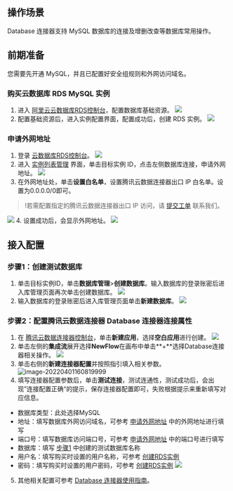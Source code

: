 ## 操作场景
Database 连接器支持 MySQL 数据库的连接及增删改查等数据库常用操作。


## 前期准备
您需要先开通 MySQL，并且已配置好安全组规则和外网访问域名。

### 购买云数据库 RDS MySQL 实例

1. 进入 [阿里云云数据库RDS控制台](https://rdsnext.console.aliyun.com/rdsList/cn-hangzhou/basic)，配置数据库基础资源。
![](https://qcloudimg.tencent-cloud.cn/raw/e77b5398c97ef48f89927aadf46fbd29.png)
2. 配置基础资源后，进入实例配置界面，配置成功后，创建 RDS 实例。[](id:method3)
![](https://qcloudimg.tencent-cloud.cn/raw/0501a6e70c3fb6f9c3728f6b3ec0830c.png)

### 申请外网地址
1. 登录 [云数据库RDS控制台](https://rdsnext.console.aliyun.com/rdsList/cn-hangzhou/basic)。
![](https://qcloudimg.tencent-cloud.cn/raw/8e2bbb2313654875f7ce68ed806f50dd.png)
2. 进入 [实例列表管理](https://rdsnext.console.aliyun.com/rdsList/cn-hangzhou/basic) 界面，单击目标实例 ID，点击左侧数据库连接，申请外网地址。[](id:method1)
![](https://qcloudimg.tencent-cloud.cn/raw/6f626668c8c54b525e6eec628ec48e17.png)
3. 在外网地址处，单击**设置白名单**，设置腾讯云数据连接器出口 IP 白名单。设置为0.0.0.0/0即可。
>!若需配置指定的腾讯云数据连接器出口 IP 访问，请 [提交工单](https://console.cloud.tencent.com/workorder/category) 联系我们。
>
![](https://qcloudimg.tencent-cloud.cn/raw/3896ae123319994937f3daba2286aee6.png)
4. 设置成功后，会显示外网地址。
![](https://qcloudimg.tencent-cloud.cn/raw/310c8b2b93a75a3c2468c97000a63359.png)


## 接入配置
### 步骤1：创建测试数据库[](id:method2)

1. 单击目标实例ID，单击**数据库管理**>**创建数据库**。输入数据库的登录账密后进入库管理页面再次单击创建数据库。
![](https://qcloudimg.tencent-cloud.cn/raw/b6eed314122be19545945e90e29fb856.png)
2. 输入数据库的登录账密后进入库管理页面单击**新建数据库**。
![](https://qcloudimg.tencent-cloud.cn/raw/03107f7b88d768dc7483372cc7349fa8.png)

### 步骤2：配置腾讯云数据连接器 Database 连接器连接属性

1. 在 [腾讯云数据连接器控制台](https://console.cloud.tencent.com/ipaas)，单击**新建应用**，选择**空白应用**进行创建。
![](https://qcloudimg.tencent-cloud.cn/raw/f0e3a02558a61e6168e4a6c993931820.png)
2. 单击左侧的**集成流**展开选择**NewFlow**在画布中单击**+**选择Database连接器相关操作。
![](https://qcloudimg.tencent-cloud.cn/raw/d9c19f62caa7e148b330f90c69ee6a5f.png)
3. 单击右侧的**新建连接器配置**并按照指引填入相关参数。
![image-20220401160819999](https://qcloudimg.tencent-cloud.cn/raw/14e0018d4398c500a088685161920d57.png)
4. 填写连接器配置参数后，单击**测试连接**，测试连通性，测试成功后，会出现”连接配置正确“的提示，保存连接器配置即可，失败根据提示来重新填写对应信息。
 - 数据库类型：此处选择MySQL
 - 地址：填写数据库外网访问域名，可参考 [申请外网地址](#method1) 中的外网地址进行填写
 - 端口号：填写数据库访问端口号，可参考 [申请外网地址](#method1) 中的端口号进行填写
 - 数据库：填写 [步骤1](#method2) 中创建的测试数据库名称
 - 用户名：填写购买时设置的用户名称，可参考 [创建RDS实例](#method3)
 - 密码：填写购买时设置的用户密码，可参考 [创建RDS实例](#method3)
![](https://qcloudimg.tencent-cloud.cn/raw/a51d9a5b78c3008ed93c805d4930ba06.png)
5. 其他相关配置可参考 [Database 连接器使用指南](https://cloud.tencent.com/document/product/1270/55449)。

